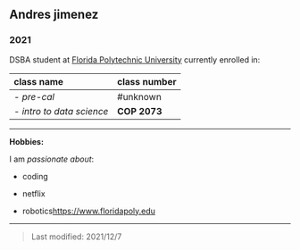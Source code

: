 ## Andres jimenez

### 2021 

DSBA student at [Florida Polytechnic University](https://www.floridapoly.edu) currently enrolled in:

|**class name**             |**class number**  |
|:--------------------------|------------------|
|- _pre-cal_                |#unknown          |
|- _intro to data science_  |**COP 2073**      |
***
**Hobbies:**

I am _passionate about_: 

- coding

- netflix 

- robotics<https://www.floridapoly.edu>

***

> Last modified: 2021/12/7
